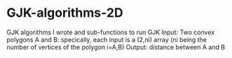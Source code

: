 # GJK-algorithms-2D
GJK algorithms I wrote and sub-functions to run GJK
Input: Two convex polygons A and B: specically, each input is a (2,ni) array (ni being the number of vertices of the polygon i=A,B)
Output: distance between A and B

